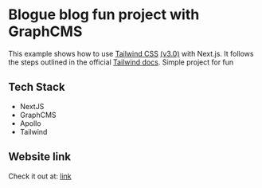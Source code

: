# Blogue blog fun project with GraphCMS

This example shows how to use [Tailwind CSS](https://tailwindcss.com/) [(v3.0)](https://tailwindcss.com/blog/tailwindcss-v3) with Next.js. It follows the steps outlined in the official [Tailwind docs](https://tailwindcss.com/docs/guides/nextjs).
Simple project for fun

## Tech Stack

- NextJS
- GraphCMS
- Apollo
- Tailwind

## Website link

Check it out at: [link](https://blogue.vercel.app/)
